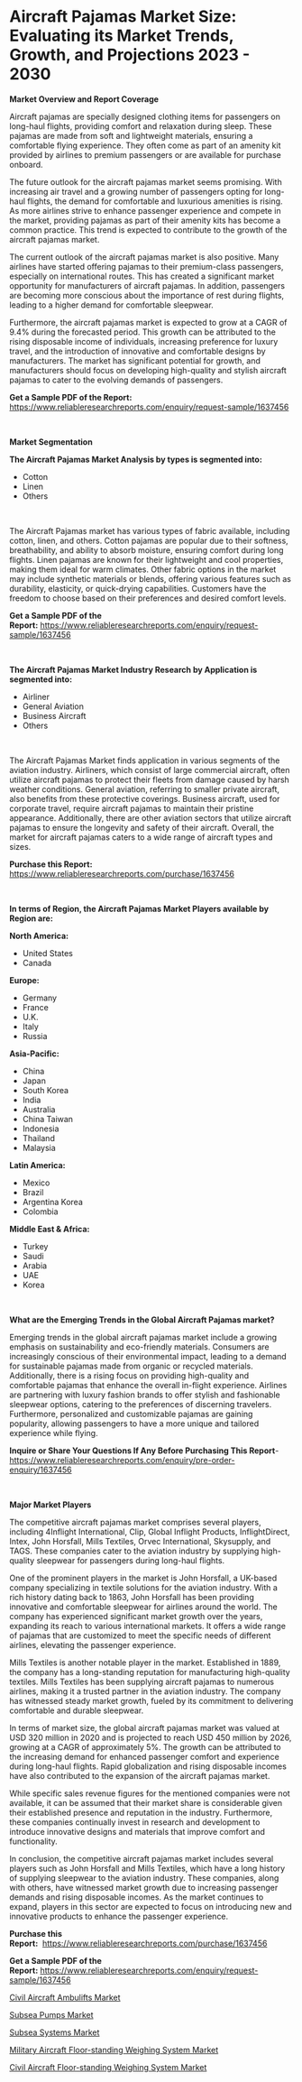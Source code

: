 <p><h1>Aircraft Pajamas Market Size: Evaluating its Market Trends, Growth, and Projections 2023 - 2030</h1></p><p><strong>Market Overview and Report Coverage</strong></p>
<p><p>Aircraft pajamas are specially designed clothing items for passengers on long-haul flights, providing comfort and relaxation during sleep. These pajamas are made from soft and lightweight materials, ensuring a comfortable flying experience. They often come as part of an amenity kit provided by airlines to premium passengers or are available for purchase onboard.</p><p>The future outlook for the aircraft pajamas market seems promising. With increasing air travel and a growing number of passengers opting for long-haul flights, the demand for comfortable and luxurious amenities is rising. As more airlines strive to enhance passenger experience and compete in the market, providing pajamas as part of their amenity kits has become a common practice. This trend is expected to contribute to the growth of the aircraft pajamas market.</p><p>The current outlook of the aircraft pajamas market is also positive. Many airlines have started offering pajamas to their premium-class passengers, especially on international routes. This has created a significant market opportunity for manufacturers of aircraft pajamas. In addition, passengers are becoming more conscious about the importance of rest during flights, leading to a higher demand for comfortable sleepwear.</p><p>Furthermore, the aircraft pajamas market is expected to grow at a CAGR of 9.4% during the forecasted period. This growth can be attributed to the rising disposable income of individuals, increasing preference for luxury travel, and the introduction of innovative and comfortable designs by manufacturers. The market has significant potential for growth, and manufacturers should focus on developing high-quality and stylish aircraft pajamas to cater to the evolving demands of passengers.</p></p>
<p><strong>Get a Sample PDF of the Report:</strong> <a href="https://www.reliableresearchreports.com/enquiry/request-sample/1637456">https://www.reliableresearchreports.com/enquiry/request-sample/1637456</a></p>
<p>&nbsp;</p>
<p><strong>Market Segmentation</strong></p>
<p><strong>The Aircraft Pajamas Market Analysis by types is segmented into:</strong></p>
<p><ul><li>Cotton</li><li>Linen</li><li>Others</li></ul></p>
<p>&nbsp;</p>
<p><p>The Aircraft Pajamas market has various types of fabric available, including cotton, linen, and others. Cotton pajamas are popular due to their softness, breathability, and ability to absorb moisture, ensuring comfort during long flights. Linen pajamas are known for their lightweight and cool properties, making them ideal for warm climates. Other fabric options in the market may include synthetic materials or blends, offering various features such as durability, elasticity, or quick-drying capabilities. Customers have the freedom to choose based on their preferences and desired comfort levels.</p></p>
<p><strong>Get a Sample PDF of the Report:</strong>&nbsp;<a href="https://www.reliableresearchreports.com/enquiry/request-sample/1637456">https://www.reliableresearchreports.com/enquiry/request-sample/1637456</a></p>
<p>&nbsp;</p>
<p><strong>The Aircraft Pajamas Market Industry Research by Application is segmented into:</strong></p>
<p><ul><li>Airliner</li><li>General Aviation</li><li>Business Aircraft</li><li>Others</li></ul></p>
<p>&nbsp;</p>
<p><p>The Aircraft Pajamas Market finds application in various segments of the aviation industry. Airliners, which consist of large commercial aircraft, often utilize aircraft pajamas to protect their fleets from damage caused by harsh weather conditions. General aviation, referring to smaller private aircraft, also benefits from these protective coverings. Business aircraft, used for corporate travel, require aircraft pajamas to maintain their pristine appearance. Additionally, there are other aviation sectors that utilize aircraft pajamas to ensure the longevity and safety of their aircraft. Overall, the market for aircraft pajamas caters to a wide range of aircraft types and sizes.</p></p>
<p><strong>Purchase this Report:</strong>&nbsp; <a href="https://www.reliableresearchreports.com/purchase/1637456">https://www.reliableresearchreports.com/purchase/1637456</a></p>
<p>&nbsp;</p>
<p><strong>In terms of Region, the Aircraft Pajamas Market Players available by Region are:</strong></p>
<p>
    <p> <strong> North America: </strong>
        <ul>
            <li>United States</li>
            <li>Canada</li>
        </ul>
        </p> 
    <p> <strong> Europe: </strong>
        <ul>
            <li>Germany</li>
            <li>France</li>
            <li>U.K.</li>
            <li>Italy</li>
            <li>Russia</li>
        </ul>
        </p> 
    <p> <strong> Asia-Pacific: </strong>
        <ul>
            <li>China</li>
            <li>Japan</li>
            <li>South Korea</li>
            <li>India</li>
            <li>Australia</li>
            <li>China Taiwan</li>
            <li>Indonesia</li>
            <li>Thailand</li>
            <li>Malaysia</li>
        </ul>
        </p> 
    <p> <strong> Latin America: </strong>
        <ul>
            <li>Mexico</li>
            <li>Brazil</li>
            <li>Argentina Korea</li>
            <li>Colombia</li>
        </ul>
        </p> 
    <p> <strong> Middle East & Africa: </strong>
        <ul>
            <li>Turkey</li>
            <li>Saudi</li>
            <li>Arabia</li>
            <li>UAE</li>
            <li>Korea</li>
        </ul>
    </p>
    </p>
<p>&nbsp;</p>
<p><strong>What are the Emerging Trends in the Global Aircraft Pajamas market?</strong></p>
<p><p>Emerging trends in the global aircraft pajamas market include a growing emphasis on sustainability and eco-friendly materials. Consumers are increasingly conscious of their environmental impact, leading to a demand for sustainable pajamas made from organic or recycled materials. Additionally, there is a rising focus on providing high-quality and comfortable pajamas that enhance the overall in-flight experience. Airlines are partnering with luxury fashion brands to offer stylish and fashionable sleepwear options, catering to the preferences of discerning travelers. Furthermore, personalized and customizable pajamas are gaining popularity, allowing passengers to have a more unique and tailored experience while flying.</p></p>
<p><strong>Inquire or Share Your Questions If Any Before Purchasing This Report</strong>- <a href="https://www.reliableresearchreports.com/enquiry/pre-order-enquiry/1637456">https://www.reliableresearchreports.com/enquiry/pre-order-enquiry/1637456</a></p>
<p>&nbsp;</p>
<p><strong>Major Market Players</strong></p>
<p><p>The competitive aircraft pajamas market comprises several players, including 4Inflight International, Clip, Global Inflight Products, InflightDirect, Intex, John Horsfall, Mills Textiles, Orvec International, Skysupply, and TAGS. These companies cater to the aviation industry by supplying high-quality sleepwear for passengers during long-haul flights.</p><p>One of the prominent players in the market is John Horsfall, a UK-based company specializing in textile solutions for the aviation industry. With a rich history dating back to 1863, John Horsfall has been providing innovative and comfortable sleepwear for airlines around the world. The company has experienced significant market growth over the years, expanding its reach to various international markets. It offers a wide range of pajamas that are customized to meet the specific needs of different airlines, elevating the passenger experience. </p><p>Mills Textiles is another notable player in the market. Established in 1889, the company has a long-standing reputation for manufacturing high-quality textiles. Mills Textiles has been supplying aircraft pajamas to numerous airlines, making it a trusted partner in the aviation industry. The company has witnessed steady market growth, fueled by its commitment to delivering comfortable and durable sleepwear. </p><p>In terms of market size, the global aircraft pajamas market was valued at USD 320 million in 2020 and is projected to reach USD 450 million by 2026, growing at a CAGR of approximately 5%. The growth can be attributed to the increasing demand for enhanced passenger comfort and experience during long-haul flights. Rapid globalization and rising disposable incomes have also contributed to the expansion of the aircraft pajamas market.</p><p>While specific sales revenue figures for the mentioned companies were not available, it can be assumed that their market share is considerable given their established presence and reputation in the industry. Furthermore, these companies continually invest in research and development to introduce innovative designs and materials that improve comfort and functionality.</p><p>In conclusion, the competitive aircraft pajamas market includes several players such as John Horsfall and Mills Textiles, which have a long history of supplying sleepwear to the aviation industry. These companies, along with others, have witnessed market growth due to increasing passenger demands and rising disposable incomes. As the market continues to expand, players in this sector are expected to focus on introducing new and innovative products to enhance the passenger experience.</p></p>
<p><strong>Purchase this Report:</strong>&nbsp;&nbsp;<a href="https://www.reliableresearchreports.com/purchase/1637456">https://www.reliableresearchreports.com/purchase/1637456</a></p>
<p></p>
<p><strong>Get a Sample PDF of the Report:</strong>&nbsp;<a href="https://www.reliableresearchreports.com/enquiry/request-sample/1637456">https://www.reliableresearchreports.com/enquiry/request-sample/1637456</a></p>
<p><p><a href="https://www.linkedin.com/pulse/civil-aircraft-ambulifts-market-size-forecast-growth-2023/">Civil Aircraft Ambulifts Market</a></p><p><a href="https://medium.com/@myrticecole/subsea-pumps-market-furnishes-information-on-market-share-market-trends-and-market-growth-02f819150df2">Subsea Pumps Market</a></p><p><a href="https://medium.com/@dexterhayes2023/subsea-systems-market-insights-into-market-cagr-market-trends-and-growth-strategies-42a558474399">Subsea Systems Market</a></p><p><a href="https://www.linkedin.com/pulse/military-aircraft-floor-standing-weighing-5c/">Military Aircraft Floor-standing Weighing System Market</a></p><p><a href="https://www.linkedin.com/pulse/civil-aircraft-floor-standing-weighing-system-2c/">Civil Aircraft Floor-standing Weighing System Market</a></p></p>